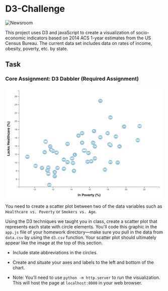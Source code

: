 # D3-Challenge

![Newsroom](https://media.giphy.com/media/v2xIous7mnEYg/giphy.gif)

This project uses D3 and javaScript to create a visualization of socio-economic indicators based on 2014 ACS 1-year estimates from the US Census Bureau. The current data set includes data on rates of income, obesity, poverty, etc. by state. 

## Task

### Core Assignment: D3 Dabbler (Required Assignment)

![4-scatter](Images/4-scatter.jpg)

You need to create a scatter plot between two of the data variables such as `Healthcare vs. Poverty` or `Smokers vs. Age`.

Using the D3 techniques we taught you in class, create a scatter plot that represents each state with circle elements. You'll code this graphic in the `app.js` file of your homework directory—make sure you pull in the data from `data.csv` by using the `d3.csv` function. Your scatter plot should ultimately appear like the image at the top of this section.

* Include state abbreviations in the circles.

* Create and situate your axes and labels to the left and bottom of the chart.

* Note: You'll need to use `python -m http.server` to run the visualization. This will host the page at `localhost:8000` in your web browser.
